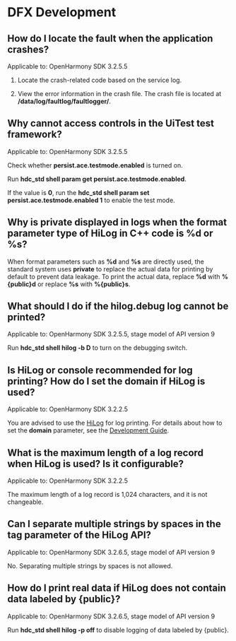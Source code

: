 # DFX Development

## How do I locate the fault when the application crashes?

Applicable to: OpenHarmony SDK 3.2.5.5

1. Locate the crash-related code based on the service log.

2. View the error information in the crash file. The crash file is located at **/data/log/faultlog/faultlogger/**.

## Why cannot access controls in the UiTest test framework?

Applicable to: OpenHarmony SDK 3.2.5.5

Check whether **persist.ace.testmode.enabled** is turned on.

Run **hdc\_std shell param get persist.ace.testmode.enabled**. 

If the value is **0**, run the **hdc\_std shell param set persist.ace.testmode.enabled 1** to enable the test mode.


## Why is private displayed in logs when the format parameter type of HiLog in C++ code is %d or %s?

When format parameters such as **%d** and **%s** are directly used, the standard system uses **private** to replace the actual data for printing by default to prevent data leakage. To print the actual data, replace **%d** with **%{public}d** or replace **%s** with **%{public}s**.

## What should I do if the hilog.debug log cannot be printed?

Applicable to: OpenHarmony SDK 3.2.5.5, stage model of API version 9

Run **hdc_std shell hilog -b D** to turn on the debugging switch.

## Is HiLog or console recommended for log printing? How do I set the domain if HiLog is used?

Applicable to: OpenHarmony SDK 3.2.2.5

You are advised to use the [HiLog](../reference/apis/js-apis-hilog.md) for log printing. For details about how to set the **domain** parameter, see the [Development Guide](../reference/apis/js-apis-hilog.md#hilogisloggable).

## What is the maximum length of a log record when HiLog is used? Is it configurable?

Applicable to: OpenHarmony SDK 3.2.2.5

The maximum length of a log record is 1,024 characters, and it is not changeable.

## Can I separate multiple strings by spaces in the tag parameter of the HiLog API?

Applicable to: OpenHarmony SDK 3.2.6.5, stage model of API version 9

No. Separating multiple strings by spaces is not allowed.

## How do I print real data if HiLog does not contain data labeled by {public}?

Applicable to: OpenHarmony SDK 3.2.6.5, stage model of API version 9

Run **hdc\_std shell hilog -p off** to disable logging of data labeled by {public}.
